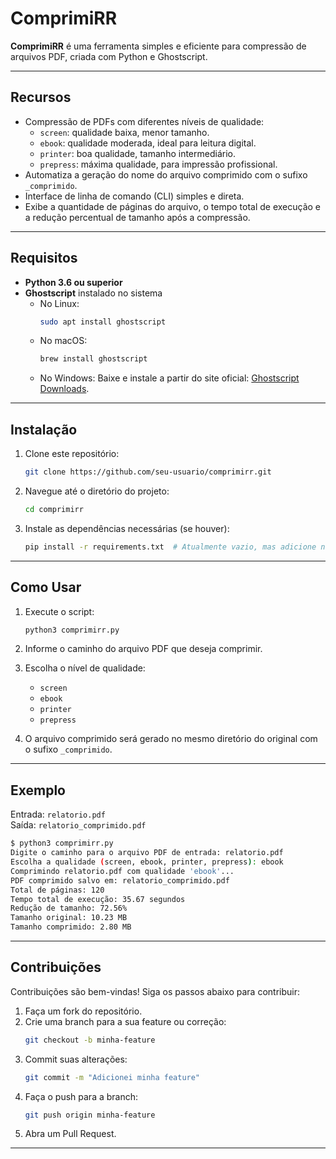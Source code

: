 # ComprimiRR  

**ComprimiRR** é uma ferramenta simples e eficiente para compressão de arquivos PDF, criada com Python e Ghostscript. 

---

## **Recursos**  

- Compressão de PDFs com diferentes níveis de qualidade:  
  - `screen`: qualidade baixa, menor tamanho.  
  - `ebook`: qualidade moderada, ideal para leitura digital.  
  - `printer`: boa qualidade, tamanho intermediário.  
  - `prepress`: máxima qualidade, para impressão profissional.  
- Automatiza a geração do nome do arquivo comprimido com o sufixo `_comprimido`.  
- Interface de linha de comando (CLI) simples e direta.  
- Exibe a quantidade de páginas do arquivo, o tempo total de execução e a redução percentual de tamanho após a compressão.

---

## **Requisitos**  

- **Python 3.6 ou superior**  
- **Ghostscript** instalado no sistema  
  - No Linux:  
    ```bash
    sudo apt install ghostscript
    ```  
  - No macOS:  
    ```bash
    brew install ghostscript
    ```  
  - No Windows: Baixe e instale a partir do site oficial: [Ghostscript Downloads](https://www.ghostscript.com/).  

---

## **Instalação**  

1. Clone este repositório:  
   ```bash
   git clone https://github.com/seu-usuario/comprimirr.git
   ```  

2. Navegue até o diretório do projeto:  
   ```bash
   cd comprimirr
   ```  

3. Instale as dependências necessárias (se houver):  
   ```bash
   pip install -r requirements.txt  # Atualmente vazio, mas adicione no futuro se necessário
   ```  

---

## **Como Usar**  

1. Execute o script:  
   ```bash
   python3 comprimirr.py
   ```  

2. Informe o caminho do arquivo PDF que deseja comprimir.  

3. Escolha o nível de qualidade:  
   - `screen`  
   - `ebook`  
   - `printer`  
   - `prepress`  

4. O arquivo comprimido será gerado no mesmo diretório do original com o sufixo `_comprimido`.  

---

## **Exemplo**  

Entrada: `relatorio.pdf`  
Saída: `relatorio_comprimido.pdf`  

```bash
$ python3 comprimirr.py
Digite o caminho para o arquivo PDF de entrada: relatorio.pdf
Escolha a qualidade (screen, ebook, printer, prepress): ebook
Comprimindo relatorio.pdf com qualidade 'ebook'...
PDF comprimido salvo em: relatorio_comprimido.pdf
Total de páginas: 120
Tempo total de execução: 35.67 segundos
Redução de tamanho: 72.56%
Tamanho original: 10.23 MB
Tamanho comprimido: 2.80 MB
```

---

## **Contribuições**  

Contribuições são bem-vindas! Siga os passos abaixo para contribuir:  

1. Faça um fork do repositório.  
2. Crie uma branch para a sua feature ou correção:  
   ```bash
   git checkout -b minha-feature
   ```  
3. Commit suas alterações:  
   ```bash
   git commit -m "Adicionei minha feature"
   ```  
4. Faça o push para a branch:  
   ```bash
   git push origin minha-feature
   ```  
5. Abra um Pull Request.  

---
